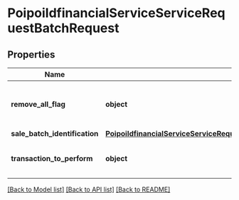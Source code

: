 # PoipoiIdfinancialServiceServiceRequestBatchRequest

## Properties
Name | Type | Description | Notes
------------ | ------------- | ------------- | -------------
**remove_all_flag** | **object** | A flag indicating a True or False value.&lt;br/&gt; | [optional] 
**sale_batch_identification** | [**PoipoiIdfinancialServiceServiceRequestBalanceInquiryRequestSaleTransactionIdentification**](PoipoiIdfinancialServiceServiceRequestBalanceInquiryRequestSaleTransactionIdentification.md) |  | [optional] 
**transaction_to_perform** | **object** | Content of the Batch Request message. | [optional] 

[[Back to Model list]](../README.md#documentation-for-models) [[Back to API list]](../README.md#documentation-for-api-endpoints) [[Back to README]](../README.md)

